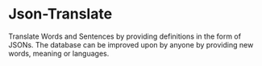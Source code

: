 # Json-Translate
Translate Words and Sentences by providing definitions in the form of JSONs. The database can be improved upon by anyone by providing new words, meaning or languages.
